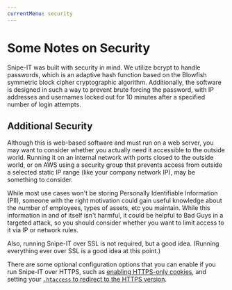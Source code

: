 ```yaml
---
currentMenu: security
---
```


# Some Notes on Security

Snipe-IT was built with security in mind. We utilize bcrypt to handle passwords, which is an adaptive hash function based on the Blowfish symmetric block cipher cryptographic algorithm. Additionally, the software is designed in such a way to prevent brute forcing the password, with IP addresses and usernames locked out for 10 minutes after a specified number of login attempts.

## Additional Security

Although this is web-based software and must run on a web server, you may want to consider whether you actually need it accessible to the outside world. Running it on an internal network with ports closed to the outside world, or on AWS using a security group that prevents access from outside a selected static IP range (like your company network IP), may be something to consider.

While most use cases won't be storing Personally Identifiable Information (PII), someone with the right motivation could gain useful knowledge about the number of employees, types of assets, etc you maintain. While this information in and of itself isn't harmful, it could be helpful to Bad Guys in a targeted attack, so you should consider whether you want to limit access to it via IP or network rules.

Also, running Snipe-IT over SSL is not required, but a good idea. (Running everything ever over SSL is a good idea at this point.)

There are some optional configuration options that you can enable if you run Snipe-IT over HTTPS, such as <a href="http://docs.snipeitapp.com/installation/configuration.html#optional-set-cookies-to-https-only">enabling HTTPS-only cookies</a>, and setting your <a href="http://docs.snipeitapp.com/installation/configuration.html#optional-set-your-htaccess-to-redirect-to-ssl">`.htaccess` to redirect to the HTTPS version</a>.
